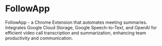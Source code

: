 # FollowApp
FollowApp - a Chrome Extension that automates meeting summaries. Integrates Google Cloud Storage, Google Speech-to-Text, and OpenAI for efficient video call transcription and summarization, enhancing team productivity and communication.
